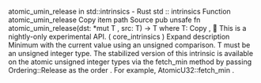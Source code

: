 atomic_umin_release in std::intrinsics - Rust
std
::
intrinsics
Function
atomic_umin_release
Copy item path
Source
pub unsafe fn atomic_umin_release<T>(dst:
*mut T
, src: T) -> T
where
    T:
Copy
,
🔬
This is a nightly-only experimental API. (
core_intrinsics
)
Expand description
Minimum with the current value using an unsigned comparison.
T
must be an unsigned integer type.
The stabilized version of this intrinsic is available on the
atomic
unsigned integer types via the
fetch_min
method by passing
Ordering::Release
as the
order
. For example,
AtomicU32::fetch_min
.